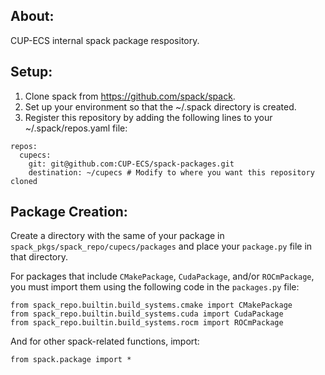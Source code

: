 ## About:
CUP-ECS internal spack package respository.

## Setup:

  1. Clone spack from https://github.com/spack/spack.
  2. Set up your environment so that the ~/.spack directory is created.
  3. Register this repository by adding the following lines to your ~/.spack/repos.yaml file:
```
repos:
  cupecs:
    git: git@github.com:CUP-ECS/spack-packages.git
    destination: ~/cupecs # Modify to where you want this repository cloned
```

## Package Creation:
Create a directory with the same of your package in `spack_pkgs/spack_repo/cupecs/packages` and place your `package.py` file in that directory.

For packages that include `CMakePackage`, `CudaPackage`, and/or `ROCmPackage`, you must import them using the following code in the `packages.py` file:
```
from spack_repo.builtin.build_systems.cmake import CMakePackage
from spack_repo.builtin.build_systems.cuda import CudaPackage
from spack_repo.builtin.build_systems.rocm import ROCmPackage
```
And for other spack-related functions, import:
```
from spack.package import *
```
